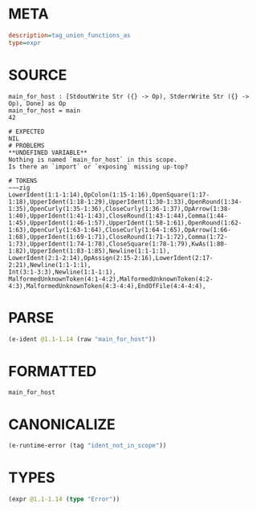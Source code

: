 # META
~~~ini
description=tag_union_functions_as
type=expr
~~~
# SOURCE
~~~roc
main_for_host : [StdoutWrite Str ({} -> Op), StderrWrite Str ({} -> Op), Done] as Op
main_for_host = main
42
~~~
~~~
# EXPECTED
NIL
# PROBLEMS
**UNDEFINED VARIABLE**
Nothing is named `main_for_host` in this scope.
Is there an `import` or `exposing` missing up-top?

# TOKENS
~~~zig
LowerIdent(1:1-1:14),OpColon(1:15-1:16),OpenSquare(1:17-1:18),UpperIdent(1:18-1:29),UpperIdent(1:30-1:33),OpenRound(1:34-1:35),OpenCurly(1:35-1:36),CloseCurly(1:36-1:37),OpArrow(1:38-1:40),UpperIdent(1:41-1:43),CloseRound(1:43-1:44),Comma(1:44-1:45),UpperIdent(1:46-1:57),UpperIdent(1:58-1:61),OpenRound(1:62-1:63),OpenCurly(1:63-1:64),CloseCurly(1:64-1:65),OpArrow(1:66-1:68),UpperIdent(1:69-1:71),CloseRound(1:71-1:72),Comma(1:72-1:73),UpperIdent(1:74-1:78),CloseSquare(1:78-1:79),KwAs(1:80-1:82),UpperIdent(1:83-1:85),Newline(1:1-1:1),
LowerIdent(2:1-2:14),OpAssign(2:15-2:16),LowerIdent(2:17-2:21),Newline(1:1-1:1),
Int(3:1-3:3),Newline(1:1-1:1),
MalformedUnknownToken(4:1-4:2),MalformedUnknownToken(4:2-4:3),MalformedUnknownToken(4:3-4:4),EndOfFile(4:4-4:4),
~~~
# PARSE
~~~clojure
(e-ident @1.1-1.14 (raw "main_for_host"))
~~~
# FORMATTED
~~~roc
main_for_host
~~~
# CANONICALIZE
~~~clojure
(e-runtime-error (tag "ident_not_in_scope"))
~~~
# TYPES
~~~clojure
(expr @1.1-1.14 (type "Error"))
~~~
